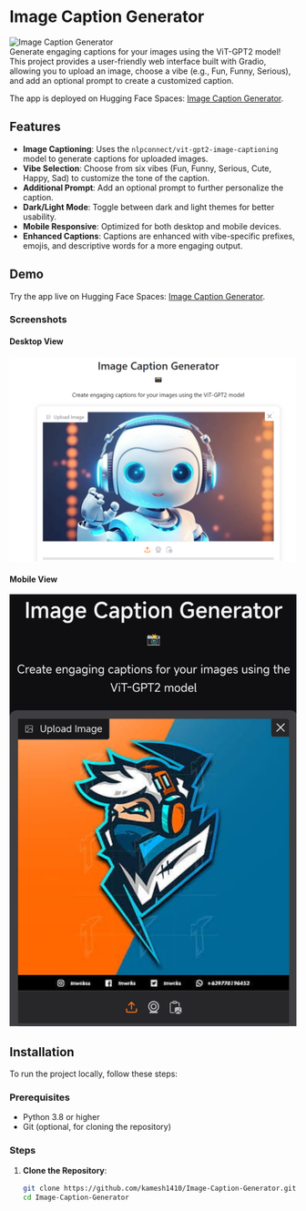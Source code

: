 # Image Caption Generator

![Image Caption Generator](https://img.shields.io/badge/Status-Active-brightgreen)  
Generate engaging captions for your images using the ViT-GPT2 model! This project provides a user-friendly web interface built with Gradio, allowing you to upload an image, choose a vibe (e.g., Fun, Funny, Serious), and add an optional prompt to create a customized caption.

The app is deployed on Hugging Face Spaces: [Image Caption Generator](https://huggingface.co/spaces/<your-username>/Image-Caption-Generator).

## Features
- **Image Captioning**: Uses the `nlpconnect/vit-gpt2-image-captioning` model to generate captions for uploaded images.
- **Vibe Selection**: Choose from six vibes (Fun, Funny, Serious, Cute, Happy, Sad) to customize the tone of the caption.
- **Additional Prompt**: Add an optional prompt to further personalize the caption.
- **Dark/Light Mode**: Toggle between dark and light themes for better usability.
- **Mobile Responsive**: Optimized for both desktop and mobile devices.
- **Enhanced Captions**: Captions are enhanced with vibe-specific prefixes, emojis, and descriptive words for a more engaging output.

## Demo
Try the app live on Hugging Face Spaces: [Image Caption Generator](https://huggingface.co/spaces/kamesh14/Image-Caption-Generator).

### Screenshots
#### Desktop View
![Desktop View](screenshots/Desktop_view.png)

#### Mobile View
![Mobile View](screenshots/Mobile_view.jpg)

## Installation
To run the project locally, follow these steps:

### Prerequisites
- Python 3.8 or higher
- Git (optional, for cloning the repository)

### Steps
1. **Clone the Repository**:
   ```bash
   git clone https://github.com/kamesh1410/Image-Caption-Generator.git
   cd Image-Caption-Generator
